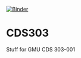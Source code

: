 [![Binder](https://mybinder.org/badge_logo.svg)](https://mybinder.org/v2/gh/AutofillMe/CDS303/main)

# CDS303
Stuff for GMU CDS 303-001
